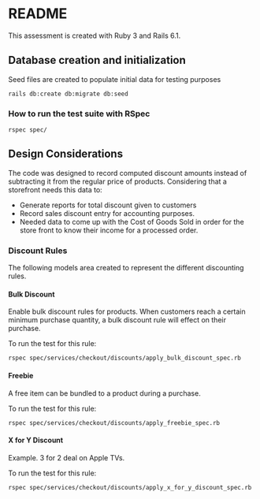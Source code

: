 # README

This assessment is created with Ruby 3 and Rails 6.1.

## Database creation and initialization
Seed files are created to populate initial data for testing purposes
  ```properties
rails db:create db:migrate db:seed
```


### How to run the test suite with RSpec

```properties
rspec spec/
```
## Design Considerations
The code was designed to record computed discount amounts instead of subtracting it from the regular price of products.
Considering that a storefront needs this data to:
* Generate reports for total discount given to customers
* Record sales discount entry for accounting purposes.
* Needed data to come up with the Cost of Goods Sold in order for the store front to know their income for a processed order.

### Discount Rules
The following models area created to represent the different discounting rules.
#### **Bulk Discount**
  Enable bulk discount rules for products. When customers reach a certain minimum purchase quantity, a bulk discount rule will effect on their purchase.

  To run the test for this rule:
  ```properties
rspec spec/services/checkout/discounts/apply_bulk_discount_spec.rb
```

#### **Freebie**
 A free item can be bundled to a product during a purchase.

 To run the test for this rule:
  ```properties
rspec spec/services/checkout/discounts/apply_freebie_spec.rb
```

#### **X for Y Discount**
 Example. 3 for 2 deal on Apple TVs.

 To run the test for this rule:
  ```properties
rspec spec/services/checkout/discounts/apply_x_for_y_discount_spec.rb
```
